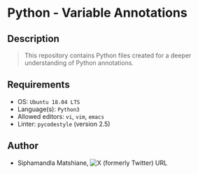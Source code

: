 # Python - Variable Annotations

## Description
> This repository contains Python files created for a deeper understanding of Python annotations.

## Requirements
- OS: `Ubuntu 18.04 LTS`
- Language(s): `Python3`
- Allowed editors: `vi`, `vim`, `emacs`
- Linter: `pycodestyle` (version 2.5)

## Author
- Siphamandla Matshiane, ![X (formerly Twitter) URL](https://img.shields.io/twitter/url?url=https%3A%2F%2Fx.com%2FSiphamandl76892)
